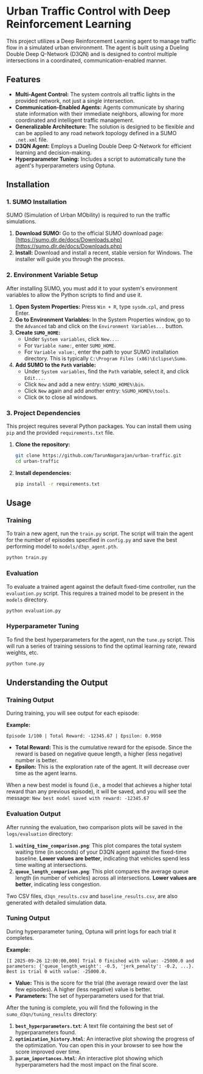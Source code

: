 # Urban Traffic Control with Deep Reinforcement Learning

This project utilizes a Deep Reinforcement Learning agent to manage traffic flow in a simulated urban environment. The agent is built using a Dueling Double Deep Q-Network (D3QN) and is designed to control multiple intersections in a coordinated, communication-enabled manner.

## Features

- **Multi-Agent Control:** The system controls all traffic lights in the provided network, not just a single intersection.
- **Communication-Enabled Agents:** Agents communicate by sharing state information with their immediate neighbors, allowing for more coordinated and intelligent traffic management.
- **Generalizable Architecture:** The solution is designed to be flexible and can be applied to any road network topology defined in a SUMO `.net.xml` file.
- **D3QN Agent:** Employs a Dueling Double Deep Q-Network for efficient learning and decision-making.
- **Hyperparameter Tuning:** Includes a script to automatically tune the agent's hyperparameters using Optuna.

## Installation

### 1. SUMO Installation

SUMO (Simulation of Urban MObility) is required to run the traffic simulations.

1.  **Download SUMO:** Go to the official SUMO download page: [https://sumo.dlr.de/docs/Downloads.php](https://sumo.dlr.de/docs/Downloads.php)
2.  **Install:** Download and install a recent, stable version for Windows. The installer will guide you through the process.

### 2. Environment Variable Setup

After installing SUMO, you must add it to your system's environment variables to allow the Python scripts to find and use it.

1.  **Open System Properties:** Press `Win + R`, type `sysdm.cpl`, and press Enter.
2.  **Go to Environment Variables:** In the System Properties window, go to the `Advanced` tab and click on the `Environment Variables...` button.
3.  **Create `SUMO_HOME`:**
    *   Under `System variables`, click `New...`.
    *   For `Variable name:`, enter `SUMO_HOME`.
    *   For `Variable value:`, enter the path to your SUMO installation directory. This is typically `C:\Program Files (x86)\Eclipse\Sumo`.
4.  **Add SUMO to the `Path` variable:**
    *   Under `System variables`, find the `Path` variable, select it, and click `Edit...`.
    *   Click `New` and add a new entry: `%SUMO_HOME%\bin`.
    *   Click `New` again and add another entry: `%SUMO_HOME%\tools`.
    *   Click `OK` to close all windows.

### 3. Project Dependencies

This project requires several Python packages. You can install them using `pip` and the provided `requirements.txt` file.

1.  **Clone the repository:**
    ```bash
    git clone https://github.com/TarunNagarajan/urban-traffic.git
    cd urban-traffic
    ```
2.  **Install dependencies:**
    ```bash
    pip install -r requirements.txt
    ```

## Usage

### Training

To train a new agent, run the `train.py` script. The script will train the agent for the number of episodes specified in `config.py` and save the best performing model to `models/d3qn_agent.pth`.

```bash
python train.py
```

### Evaluation

To evaluate a trained agent against the default fixed-time controller, run the `evaluation.py` script. This requires a trained model to be present in the `models` directory.

```bash
python evaluation.py
```

### Hyperparameter Tuning

To find the best hyperparameters for the agent, run the `tune.py` script. This will run a series of training sessions to find the optimal learning rate, reward weights, etc.

```bash
python tune.py
```

## Understanding the Output

### Training Output

During training, you will see output for each episode:

**Example:**
```
Episode 1/100 | Total Reward: -12345.67 | Epsilon: 0.9950
```

- **Total Reward:** This is the cumulative reward for the episode. Since the reward is based on negative queue length, a higher (less negative) number is better.
- **Epsilon:** This is the exploration rate of the agent. It will decrease over time as the agent learns.

When a new best model is found (i.e., a model that achieves a higher total reward than any previous episode), it will be saved, and you will see the message:
`New best model saved with reward: -12345.67`

### Evaluation Output

After running the evaluation, two comparison plots will be saved in the `logs/evaluation` directory:

1.  **`waiting_time_comparison.png`**: This plot compares the total system waiting time (in seconds) of your D3QN agent against the fixed-time baseline. **Lower values are better**, indicating that vehicles spend less time waiting at intersections.
2.  **`queue_length_comparison.png`**: This plot compares the average queue length (in number of vehicles) across all intersections. **Lower values are better**, indicating less congestion.

Two CSV files, `d3qn_results.csv` and `baseline_results.csv`, are also generated with detailed simulation data.

### Tuning Output

During hyperparameter tuning, Optuna will print logs for each trial it completes.

**Example:**
```
[I 2025-09-26 12:00:00,000] Trial 0 finished with value: -25000.0 and parameters: {'queue_length_weight': -0.5, 'jerk_penalty': -0.2, ...}. Best is trial 0 with value: -25000.0.
```

- **Value:** This is the score for the trial (the average reward over the last few episodes). A higher (less negative) value is better.
- **Parameters:** The set of hyperparameters used for that trial.

After the tuning is complete, you will find the following in the `sumo_d3qn/tuning_results` directory:

1.  **`best_hyperparameters.txt`**: A text file containing the best set of hyperparameters found.
2.  **`optimization_history.html`**: An interactive plot showing the progress of the optimization. You can open this in your browser to see how the score improved over time.
3.  **`param_importances.html`**: An interactive plot showing which hyperparameters had the most impact on the final score.
